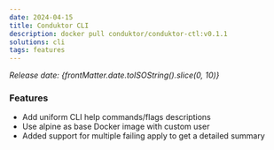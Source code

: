 ```yaml
---
date: 2024-04-15
title: Conduktor CLI
description: docker pull conduktor/conduktor-ctl:v0.1.1
solutions: cli
tags: features
---
```


*Release date: {frontMatter.date.toISOString().slice(0, 10)}*

### Features
- Add uniform CLI help commands/flags descriptions
- Use alpine as base Docker image with custom user
- Added support for multiple failing apply to get a detailed summary